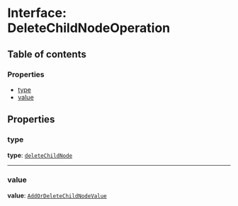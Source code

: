 # Interface: DeleteChildNodeOperation

## Table of contents

### Properties

* [type](/auto-docs/editor/interfaces/DeleteChildNodeOperation.md#type)
* [value](/auto-docs/editor/interfaces/DeleteChildNodeOperation.md#value)

## Properties

### type

**type**: [`deleteChildNode`](/auto-docs/editor/enums/OperationType.md#deletechildnode)

***

### value

**value**: [`AddOrDeleteChildNodeValue`](/auto-docs/editor/interfaces/AddOrDeleteChildNodeValue.md)
